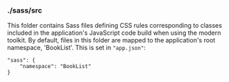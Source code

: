 ### ./sass/src

This folder contains Sass files defining CSS rules corresponding to classes
included in the application's JavaScript code build when using the modern toolkit.
By default, files in this folder are mapped to the application's root namespace, 'BookList'.
This is set in `"app.json"`:

    "sass": {
        "namespace": "BookList"
    }